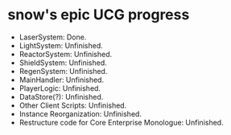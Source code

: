 
# snow's epic UCG progress

- LaserSystem: Done.
- LightSystem: Unfinished.
- ReactorSystem: Unfinished.
- ShieldSystem: Unfinished.
- RegenSystem: Unfinished.
- MainHandler: Unfinished.
- PlayerLogic: Unfinished.
- DataStore(?): Unfinished.
- Other Client Scripts: Unfinished.
- Instance Reorganization: Unfinished.
- Restructure code for Core Enterprise Monologue: Unfinished.
